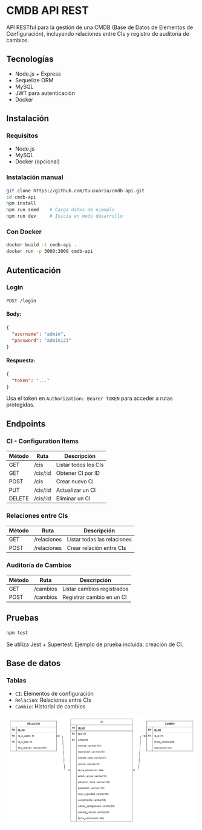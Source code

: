 # CMDB API REST

API RESTful para la gestión de una CMDB (Base de Datos de Elementos de Configuración), incluyendo relaciones entre CIs y registro de auditoría de cambios.

## Tecnologías
- Node.js + Express
- Sequelize ORM
- MySQL
- JWT para autenticación
- Docker

## Instalación

### Requisitos
- Node.js
- MySQL
- Docker (opcional)

### Instalación manual

```bash
git clone https://github.com/tuusuario/cmdb-api.git
cd cmdb-api
npm install
npm run seed    # Carga datos de ejemplo
npm run dev     # Inicia en modo desarrollo
```

### Con Docker
```bash
docker build -t cmdb-api .
docker run -p 3000:3000 cmdb-api
```

## Autenticación

### Login

```http
POST /login
```

#### Body:
```json
{
  "username": "admin",
  "password": "admin123"
}
```

#### Respuesta:
```json
{
  "token": "..."
}
```

Usa el token en `Authorization: Bearer TOKEN` para acceder a rutas protegidas.

## Endpoints

### CI - Configuration Items

| Método | Ruta         | Descripción                    |
|--------|--------------|--------------------------------|
| GET    | /cis         | Listar todos los CIs           |
| GET    | /cis/:id     | Obtener CI por ID              |
| POST   | /cis         | Crear nuevo CI                 |
| PUT    | /cis/:id     | Actualizar un CI               |
| DELETE | /cis/:id     | Eliminar un CI                 |

### Relaciones entre CIs

| Método | Ruta           | Descripción                    |
|--------|----------------|--------------------------------|
| GET    | /relaciones    | Listar todas las relaciones    |
| POST   | /relaciones    | Crear relación entre CIs       |

### Auditoría de Cambios

| Método | Ruta         | Descripción                        |
|--------|--------------|------------------------------------|
| GET    | /cambios     | Listar cambios registrados         |
| POST   | /cambios     | Registrar cambio en un CI          |

## Pruebas

```bash
npm test
```

Se utiliza Jest + Supertest. Ejemplo de prueba incluida: creación de CI.

## Base de datos

### Tablas
- `CI`: Elementos de configuración
- `Relacion`: Relaciones entre CIs
- `Cambio`: Historial de cambios

![BaseDatos](ER.png)
